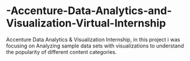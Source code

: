# -Accenture-Data-Analytics-and-Visualization-Virtual-Internship
Accenture Data Analytics &amp; Visualization Internship, in this project i was focusing on  Analyzing sample data sets with visualizations to understand the popularity of different content categories.
